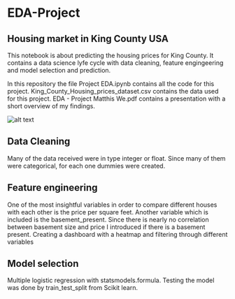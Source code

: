 # EDA-Project

## Housing market in King County USA

This notebook  is about predicting the housing prices for King County. It contains a data science lyfe cycle  with data cleaning, feature engingeering and model selection and prediction. 

In this repository the file Project EDA.ipynb contains all the code for this project. King_County_Housing_prices_dataset.csv contains the data used for this project. EDA - Project Matthis We.pdf contains a presentation with a short overview of my findings. 

![alt text](https://cache.marriott.com/marriottassets/destinations/hero/seattle-destination.jpg?interpolation=progressive-bilinear&resize=2880:960 "Seattle view")

## Data Cleaning

Many of the data received were in type integer or float. Since many of them were categorical, for each one dummies were created.

## Feature engineering 

One of the most insightful variables in order to compare different houses with each other is the price per square feet.
Another variable which is included is the basement_present. Since there is nearly no correlation between basement size and price I introduced if there is a basement present.
Creating a dashboard with a heatmap and filtering through different variables

## Model selection

Multiple logistic regression with statsmodels.formula. Testing the model was done by train_test_split from Scikit learn.

